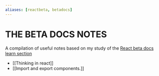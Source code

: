 ```yaml
---
aliases: [reactbeta, betadocs]
---
```


# THE BETA DOCS NOTES
A compilation of useful notes based on my study of the [React beta docs learn section](https://beta.reactjs.org/learn)

- [[Thinking in react]]
- [[Import and export components.]]



